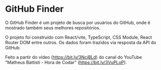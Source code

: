 # GitHub Finder

O GitHub Finder é um projeto de busca por usuários do GitHub, onde é mostrado também seus melhores repositórios. 

O projeto foi construído com React/vite, TypeScript, CSS Module, React Router DOM entre outros. Os dados foram trazidos via resposta da API do GitHub.

Feito a partir do vídeo (https://bit.ly/3NcjBLd) do canal do YouTube "Matheus Battisti - Hora de Codar" (https://bit.ly/3VuPLoP).
